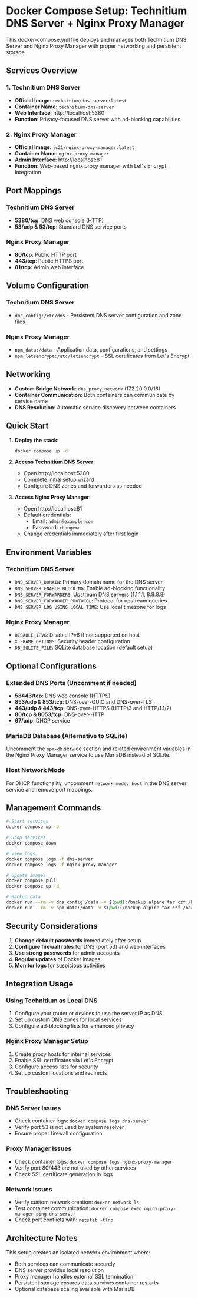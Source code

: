 # Docker Compose Setup: Technitium DNS Server + Nginx Proxy Manager

This docker-compose.yml file deploys and manages both Technitium DNS Server and Nginx Proxy Manager with proper networking and persistent storage.

## Services Overview

### 1. Technitium DNS Server
- **Official Image**: `technitium/dns-server:latest`
- **Container Name**: `technitium-dns-server`
- **Web Interface**: http://localhost:5380
- **Function**: Privacy-focused DNS server with ad-blocking capabilities

### 2. Nginx Proxy Manager
- **Official Image**: `jc21/nginx-proxy-manager:latest`
- **Container Name**: `nginx-proxy-manager`
- **Admin Interface**: http://localhost:81
- **Function**: Web-based nginx proxy manager with Let's Encrypt integration

## Port Mappings

### Technitium DNS Server
- **5380/tcp**: DNS web console (HTTP)
- **53/udp & 53/tcp**: Standard DNS service ports

### Nginx Proxy Manager
- **80/tcp**: Public HTTP port
- **443/tcp**: Public HTTPS port
- **81/tcp**: Admin web interface

## Volume Configuration

### Technitium DNS Server
- `dns_config:/etc/dns` - Persistent DNS server configuration and zone files

### Nginx Proxy Manager
- `npm_data:/data` - Application data, configurations, and settings
- `npm_letsencrypt:/etc/letsencrypt` - SSL certificates from Let's Encrypt

## Networking

- **Custom Bridge Network**: `dns_proxy_network` (172.20.0.0/16)
- **Container Communication**: Both containers can communicate by service name
- **DNS Resolution**: Automatic service discovery between containers

## Quick Start

1. **Deploy the stack**:
   ```bash
   docker compose up -d
   ```

2. **Access Technitium DNS Server**:
   - Open http://localhost:5380
   - Complete initial setup wizard
   - Configure DNS zones and forwarders as needed

3. **Access Nginx Proxy Manager**:
   - Open http://localhost:81
   - Default credentials:
     - Email: `admin@example.com`
     - Password: `changeme`
   - Change credentials immediately after first login

## Environment Variables

### Technitium DNS Server
- `DNS_SERVER_DOMAIN`: Primary domain name for the DNS server
- `DNS_SERVER_ENABLE_BLOCKING`: Enable ad-blocking functionality
- `DNS_SERVER_FORWARDERS`: Upstream DNS servers (1.1.1.1, 8.8.8.8)
- `DNS_SERVER_FORWARDER_PROTOCOL`: Protocol for upstream queries
- `DNS_SERVER_LOG_USING_LOCAL_TIME`: Use local timezone for logs

### Nginx Proxy Manager
- `DISABLE_IPV6`: Disable IPv6 if not supported on host
- `X_FRAME_OPTIONS`: Security header configuration
- `DB_SQLITE_FILE`: SQLite database location (default setup)

## Optional Configurations

### Extended DNS Ports (Uncomment if needed)
- **53443/tcp**: DNS web console (HTTPS)
- **853/udp & 853/tcp**: DNS-over-QUIC and DNS-over-TLS
- **443/udp & 443/tcp**: DNS-over-HTTPS (HTTP/3 and HTTP/1.1/2)
- **80/tcp & 8053/tcp**: DNS-over-HTTP
- **67/udp**: DHCP service

### MariaDB Database (Alternative to SQLite)
Uncomment the `npm-db` service section and related environment variables in the Nginx Proxy Manager service to use MariaDB instead of SQLite.

### Host Network Mode
For DHCP functionality, uncomment `network_mode: host` in the DNS server service and remove port mappings.

## Management Commands

```bash
# Start services
docker compose up -d

# Stop services
docker compose down

# View logs
docker compose logs -f dns-server
docker compose logs -f nginx-proxy-manager

# Update images
docker compose pull
docker compose up -d

# Backup data
docker run --rm -v dns_config:/data -v $(pwd):/backup alpine tar czf /backup/dns-backup.tar.gz -C /data .
docker run --rm -v npm_data:/data -v $(pwd):/backup alpine tar czf /backup/npm-backup.tar.gz -C /data .
```

## Security Considerations

1. **Change default passwords** immediately after setup
2. **Configure firewall rules** for DNS (port 53) and web interfaces
3. **Use strong passwords** for admin accounts
4. **Regular updates** of Docker images
5. **Monitor logs** for suspicious activities

## Integration Usage

### Using Technitium as Local DNS
1. Configure your router or devices to use the server IP as DNS
2. Set up custom DNS zones for local services
3. Configure ad-blocking lists for enhanced privacy

### Nginx Proxy Manager Setup
1. Create proxy hosts for internal services
2. Enable SSL certificates via Let's Encrypt
3. Configure access lists for security
4. Set up custom locations and redirects

## Troubleshooting

### DNS Server Issues
- Check container logs: `docker compose logs dns-server`
- Verify port 53 is not used by system resolver
- Ensure proper firewall configuration

### Proxy Manager Issues
- Check container logs: `docker compose logs nginx-proxy-manager`
- Verify port 80/443 are not used by other services
- Check SSL certificate generation in logs

### Network Issues
- Verify custom network creation: `docker network ls`
- Test container communication: `docker compose exec nginx-proxy-manager ping dns-server`
- Check port conflicts with: `netstat -tlnp`

## Architecture Notes

This setup creates an isolated network environment where:
- Both services can communicate securely
- DNS server provides local resolution
- Proxy manager handles external SSL termination
- Persistent storage ensures data survives container restarts
- Optional database scaling available with MariaDB